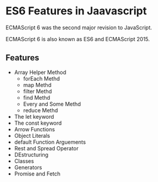 # ES6  Features in Jaavascript

ECMAScript 6 was the second major revision to JavaScript.

ECMAScript 6 is also known as ES6 and ECMAScript 2015.

## Features

 - Array Helper  Method
   - forEach Methd
   - map Methd
   - filter Methd
   - find Methd
   - Every and Some Methd
   - reduce Methd
- The let keyword
- The const keyword
- Arrow Functions
- Object Literals
- default Function Arguements
- Rest and Spread Operator
- DEstructuring
- Classes
- Generators
- Promise and Fetch
